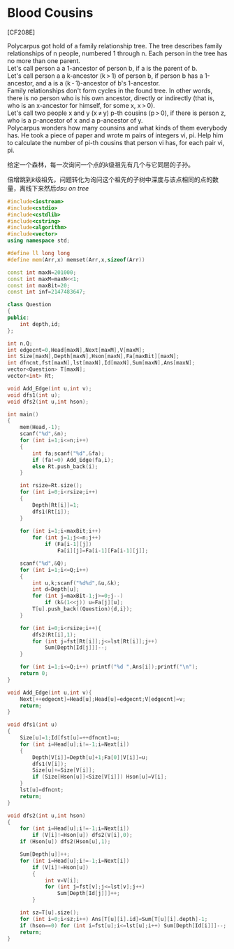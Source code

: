 # Blood Cousins
[CF208E]

Polycarpus got hold of a family relationship tree. The tree describes family relationships of n people, numbered 1 through n. Each person in the tree has no more than one parent.  
Let's call person a a 1-ancestor of person b, if a is the parent of b.  
Let's call person a a k-ancestor (k > 1) of person b, if person b has a 1-ancestor, and a is a (k - 1)-ancestor of b's 1-ancestor.  
Family relationships don't form cycles in the found tree. In other words, there is no person who is his own ancestor, directly or indirectly (that is, who is an x-ancestor for himself, for some x, x > 0).  
Let's call two people x and y (x ≠ y) p-th cousins (p > 0), if there is person z, who is a p-ancestor of x and a p-ancestor of y.  
Polycarpus wonders how many counsins and what kinds of them everybody has. He took a piece of paper and wrote m pairs of integers vi, pi. Help him to calculate the number of pi-th cousins that person vi has, for each pair vi, pi.

给定一个森林，每一次询问一个点的$k$级祖先有几个与它同层的子孙。

倍增跳到$k$级祖先，问题转化为询问这个祖先的子树中深度与该点相同的点的数量，离线下来然后$dsu\ on\ tree$

```cpp
#include<iostream>
#include<cstdio>
#include<cstdlib>
#include<cstring>
#include<algorithm>
#include<vector>
using namespace std;

#define ll long long
#define mem(Arr,x) memset(Arr,x,sizeof(Arr))

const int maxN=201000;
const int maxM=maxN<<1;
const int maxBit=20;
const int inf=2147483647;

class Question
{
public:
	int depth,id;
};

int n,Q;
int edgecnt=0,Head[maxN],Next[maxM],V[maxM];
int Size[maxN],Depth[maxN],Hson[maxN],Fa[maxBit][maxN];
int dfncnt,fst[maxN],lst[maxN],Id[maxN],Sum[maxN],Ans[maxN];
vector<Question> T[maxN];
vector<int> Rt;

void Add_Edge(int u,int v);
void dfs1(int u);
void dfs2(int u,int hson);

int main()
{
	mem(Head,-1);
	scanf("%d",&n);
	for (int i=1;i<=n;i++)
	{
		int fa;scanf("%d",&fa);
		if (fa!=0) Add_Edge(fa,i);
		else Rt.push_back(i);
	}

	int rsize=Rt.size();
	for (int i=0;i<rsize;i++)
	{
		Depth[Rt[i]]=1;
		dfs1(Rt[i]);
	}
	
	for (int i=1;i<maxBit;i++)
		for (int j=1;j<=n;j++)
			if (Fa[i-1][j]) 
				Fa[i][j]=Fa[i-1][Fa[i-1][j]];

	scanf("%d",&Q);
	for (int i=1;i<=Q;i++)
	{
		int u,k;scanf("%d%d",&u,&k);
		int d=Depth[u];
		for (int j=maxBit-1;j>=0;j--)
			if (k&(1<<j)) u=Fa[j][u];
		T[u].push_back((Question){d,i});
	}

	for (int i=0;i<rsize;i++){
		dfs2(Rt[i],1);
		for (int j=fst[Rt[i]];j<=lst[Rt[i]];j++)
			Sum[Depth[Id[j]]]--;
	}

	for (int i=1;i<=Q;i++) printf("%d ",Ans[i]);printf("\n");
	return 0;
}

void Add_Edge(int u,int v){
	Next[++edgecnt]=Head[u];Head[u]=edgecnt;V[edgecnt]=v;
	return;
}

void dfs1(int u)
{
	Size[u]=1;Id[fst[u]=++dfncnt]=u;
	for (int i=Head[u];i!=-1;i=Next[i])
	{
		Depth[V[i]]=Depth[u]+1;Fa[0][V[i]]=u;
		dfs1(V[i]);
		Size[u]+=Size[V[i]];
		if (Size[Hson[u]]<Size[V[i]]) Hson[u]=V[i];
	}
	lst[u]=dfncnt;
	return;
}

void dfs2(int u,int hson)
{
	for (int i=Head[u];i!=-1;i=Next[i])
		if (V[i]!=Hson[u]) dfs2(V[i],0);
	if (Hson[u]) dfs2(Hson[u],1);

	Sum[Depth[u]]++;
	for (int i=Head[u];i!=-1;i=Next[i])
		if (V[i]!=Hson[u])
		{
			int v=V[i];
			for (int j=fst[v];j<=lst[v];j++)
				Sum[Depth[Id[j]]]++;
		}

	int sz=T[u].size();
	for (int i=0;i<sz;i++) Ans[T[u][i].id]=Sum[T[u][i].depth]-1;
	if (hson==0) for (int i=fst[u];i<=lst[u];i++) Sum[Depth[Id[i]]]--;
	return;
}
```